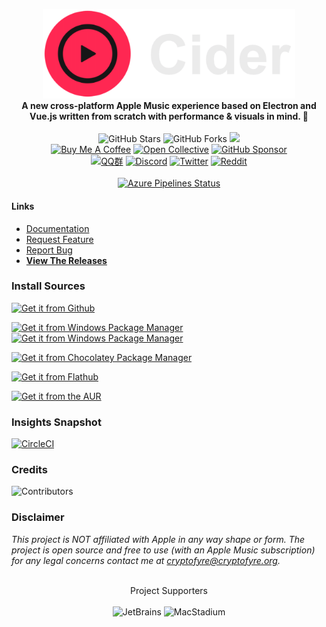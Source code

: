 <p align="center">
  <a href="https://cider.sh"><img src="./resources/banner.png" width="80%" height="60%" alt="Banner"></a>
  <br>
  <b>A new cross-platform Apple Music experience based on Electron and Vue.js written from scratch with performance & visuals in mind. 🚀</b>
  <br><br>
  <img src="https://img.shields.io/github/stars/ciderapp/Cider?label=Stars" alt="GitHub Stars"/>
  <img src="https://img.shields.io/github/forks/ciderapp/Cider?label=Forks" alt="GitHub Forks"/>
  <a title="Crowdin" target="_blank" href="https://crowdin.com/project/cider-music"><img src="https://badges.crowdin.net/cider-i18n/localized.svg"></a>
  <br>
  <a target="_blank" href="https://ko-fi.com/cryptofyre"><img src="https://img.shields.io/badge/Buy%20Us%20a%20Coffee-donate-B48C69?logo=Ko-fi&logoColor=FFFFFF" alt="Buy Me A Coffee"/></a>
  <a target="_blank" href="https://opencollective.com/ciderapp"><img src="https://img.shields.io/opencollective/all/ciderapp?color=%237FADF2&label=Backers%20and%20Sponsors&logo=opencollective" alt="Open Collective"/></a>
    <a target="_blank" href="https://github.com/sponsors/ciderapp"><img src="https://img.shields.io/github/sponsors/ciderapp?color=C96198&label=GitHub%20Sponsors&logo=GitHub" alt="GitHub Sponsor"/></a>
  <br>
  <a target="_blank" href="https://jq.qq.com/?_wv=1027&k=2VP4cdyo"><img src="https://img.shields.io/badge/QQ-531185058-red" alt="QQ群"/></a>
  <a target="_blank" href="https://discord.gg/applemusic"><img src="https://img.shields.io/discord/843954443845238864?label=Discord&color=5865F2&logo=discord&logoColor=white&style=flat" alt="Discord"/></a>
  <a target="_blank" href="https://twitter.com/UseCider"><img src="https://img.shields.io/twitter/follow/UseCider?label=Twitter&color=%231DA1F2&logo=twitter&style=flat" alt="Twitter"/></a>
  <a target="_blank" href="https://reddit.com/r/applemusicelectron"><img src="https://custom-icon-badges.herokuapp.com/reddit/subreddit-subscribers/applemusicelectron?label=Reddit&color=FF5700&logo=redditnew" alt="Reddit"/></a>
  <br><br>
  <a href="https://dev.azure.com/cidercollective/Cider/_build?definitionId=14"><img src="https://dev.azure.com/cidercollective/Cider/_apis/build/status%2FCider%201.x?branchName=main" alt="Azure Pipelines Status"/></a>
</p>

#### Links

* [Documentation](https://docs.cider.sh)
* [Request Feature](https://github.com/ciderapp/Cider/discussions/new?category=feature-request)
* [Report Bug](https://github.com/ciderapp/Cider/issues/new?assignees=&labels=bug&template=bug_report.md&title=%5BBUG%5D+)
* [**View The Releases**](https://github.com/ciderapp/cider-releases/releases/latest)

### Install Sources
[![Get it from Github](https://img.shields.io/badge/Get_It_From_GitHub-100000?style=for-the-badge&logo=github&logoColor=white)](https://github.com/ciderapp/cider-releases/releases/latest)

[![Get it from Windows Package Manager](https://custom-icon-badges.herokuapp.com/badge/Get_It_via_Winget_-100000?style=for-the-badge&logo=winstall)](https://winstall.app/apps/CiderCollective.Cider)
[![Get it from Windows Package Manager](https://custom-icon-badges.herokuapp.com/badge/Get_It_via_Winget_(Nightly)_-100000?style=for-the-badge&logo=winstall)](https://winstall.app/apps/CiderCollective.Cider.Nightly)

[![Get it from Chocolatey Package Manager](https://custom-icon-badges.herokuapp.com/badge/Get_It_via_Chocolatey_-100000?style=for-the-badge&logo=chocolatey)](https://community.chocolatey.org/packages/cider)

<!--
[![Get it from Windows Package Manager](https://custom-icon-badges.herokuapp.com/badge/Get_It_via_Winget_(Nightly)_-100000?style=for-the-badge&logo=winstall)](https://winstall.app/apps/CiderCollective.Cider.Nightly)
-->

[![Get it from Flathub](https://img.shields.io/badge/Get_It_From_Flathub-100000?style=for-the-badge&logo=flathub)](https://flathub.org/apps/details/sh.cider.Cider)

<!--

[![Get it from Windows Package Manager](https://custom-icon-badges.herokuapp.com/badge/Get_It_via_Winget-100000?style=for-the-badge&logo=winstall)](https://winstall.app/apps/cryptofyre.AppleMusicElectron)

[![Get it from the Snap Store](https://img.shields.io/badge/Get_It_From_The_Snap_Store-100000?style=for-the-badge&logo=snapcraft)](https://snapcraft.io/apple-music-electron)
-->
[![Get it from the AUR](https://img.shields.io/badge/Get_It_From_The_AUR-100000?style=for-the-badge&logo=archlinux)](https://aur.archlinux.org/packages/cider)

### Insights Snapshot
[![CircleCI](https://dl.circleci.com/insights-snapshot/gh/ciderapp/Cider/main/build_and_release/badge.svg?window=30d)](https://app.circleci.com/insights/github/ciderapp/Cider/workflows/build_and_release/overview?branch=main&reporting-window=last-30-days&insights-snapshot=true)

### Credits
![Contributors](https://contrib.rocks/image?repo=ciderapp/Cider)

### Disclaimer
*This project is NOT affiliated with Apple in any way shape or form. The project is open source and free to use (with an Apple Music subscription)
for any legal concerns contact me at <a href="mailto:cryptofyre@cryptofyre.org">cryptofyre@cryptofyre.org</a>.*

<p align="center">
  <br>
  <a> Project Supporters </a>
  <br>
  <br>
  <img href="https://www.jetbrains.com/" width="120px" height="125px" src="https://logonoid.com/images/jetbrains-logo.png" alt="JetBrains">
  <img href="https://www.macstadium.com/" width="300px" src="https://user-images.githubusercontent.com/33162551/124784795-df5d4c80-df0b-11eb-99a7-dc2b1cfb81bd.png" alt="MacStadium">
</p>
